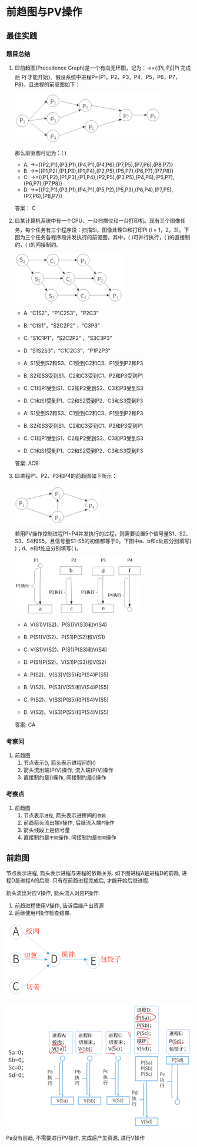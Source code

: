 # 前趋图与PV操作

## 最佳实践

### 题目总结


1. 🟨前趋图(Precedence Graph)是一个有向无环图，记为：→={(Pi, Pj)|Pi 完成后 Pj 才能开始}。假设系统中进程P={P1，P2，P3，P4，P5，P6，P7，P8}，且进程的前驱图如下：

    ![alt text](./3计算机软件概述/前趋图1.png)

    那么前驱图可记为：(  )

    - A. →={(P2,P1),(P3,P1),(P4,P1),(P4,P6),(P7,P5),(P7,P6),(P8,P7)}
    - B. →={(P1,P2),(P1,P3),(P1,P4),(P2,P5),(P5,P7),(P6,P7),(P7,P8)}
    - C. →={(P1,P2),(P1,P3),(P1,P4),(P2,P5),(P3,P5),(P4,P6),(P5,P7),(P6,P7),(P7,P8)}
    - D. →={(P2,P1),(P3,P1),(P4,P1),(P5,P2),(P5,P3),(P6,P4),(P7,P5),(P7,P6),(P8,P7)}

    答案： C

2. 🟨某计算机系统中有一个CPU、一台扫描仪和一台打印机。现有三个图像任务，每个任务有三个程序段：扫描Si，图像处理Ci和打印Pi (i = 1，2，3)。下图为三个任务各程序段并发执行的前驱图，其中，(  )可并行执行，(  )的直接制约，(  )的间接制约。

    ![alt text](./3计算机软件概述/前趋图2.png)

    - A. “C1S2”，“P1C2S3”，“P2C3”
    - B. “C1S1”，“S2C2P2” ，“C3P3”
    - C. “S1C1P1”，“S2C2P2” ，“S3C3P3”
    - D. “S1S2S3”，“C1C2C3”，“P1P2P3”

    - A. S1受到S2和S3、C1受到C2和C3、P1受到P2和P3
    - B. S2和S3受到S1、C2和C3受到C1、P2和P3受到P1
    - C. C1和P1受到S1、C2和P2受到S2、C3和P3受到S3
    - D. C1和S1受到P1、C2和S2受到P2、C3和S3受到P3

    - A. S1受到S2和S3、C1受到C2和C3、P1受到P2和P3
    - B. S2和S3受到S1、C2和C3受到C1、P2和P3受到P1
    - C. C1和P1受到S1、C2和P2受到S2、C3和P3受到S3
    - D. C1和S1受到P1、C2和S2受到P2、C3和S3受到P3

    答案: ACB

3. 🟨进程P1、P2、P3和P4的前趋图如下所示：

    ![alt text](./3计算机软件概述/前趋图3.png)

    若用PV操作控制进程P1~P4并发执行的过程，则需要设置5个信号量S1、S2、S3、S4和S5，且信号量S1-S5的初值都等于0。下图中a、b和c处应分别填写(  )；d、e和f处应分别填写(  )。

    ![alt text](./3计算机软件概述/前趋图4.png)

    - A. V(S1)V(S2)、P(S1)V(S3)和V(S4)
    - B. P(S1)V(S2)、P(S1)P(S2)和V(S1)
    - C. V(S1)V(S2)、P(S1)P(S3)和V(S4)
    - D. P(S1)P(S2)、V(S1)P(S3)和V(S2)

    - A. P(S2)、V(S3)V(S5)和P(S4)P(S5)
    - B. V(S2)、P(S3)V(S5)和V(S4)P(S5)
    - C. P(S2)、V(S3)P(S5)和P(S4)V(S5)
    - D. V(S2)、V(S3)P(S5)和P(S4)V(S5)

    答案: CA


### 考察问

1. 前趋图
    1. 节点表示(), 箭头表示进程间的()
    2. 箭头流出端(P/V)操作, 流入端(P/V)操作
    3. 直接制约是()操作, 间接制约是()操作

### 考察点

1. 前趋图
    1. 节点表示`进程`, 箭头表示进程间的`依赖`
    2. 前趋箭头流出端`V`操作, 后继流入端`P`操作
    3. 箭头线段上是信号量
    4. 直接制约是`不同`操作, 间接制约是`相同`操作

## 前趋图

节点表示进程, 箭头表示进程与进程的依赖关系. 如下图进程A是进程D的前趋, 进程D是进程A的后继. 只有在前趋进程完成后, 才能开始后继进程.

箭头流出对应V操作, 箭头流入对应P操作:

1. 前趋进程使用V操作, 告诉后继产出资源
2. 后继使用P操作检查结果.

![alt text](./3计算机软件概述/前趋图.png)

![alt text](./3计算机软件概述/前趋图与PV.png)

Pa没有前趋, 不需要进行PV操作, 完成后产生资源, 进行V操作
